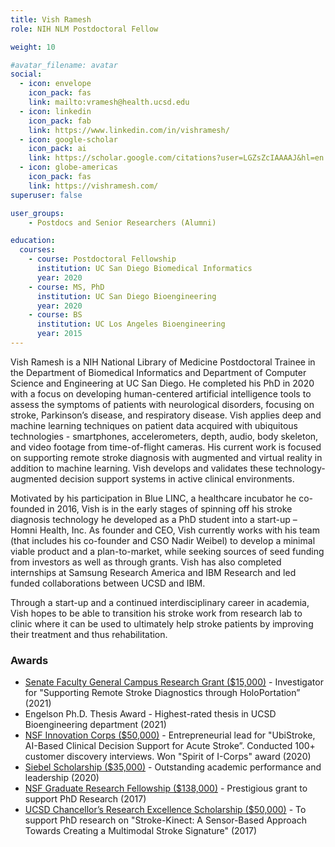 ```yaml
---
title: Vish Ramesh
role: NIH NLM Postdoctoral Fellow

weight: 10

#avatar_filename: avatar
social:
  - icon: envelope
    icon_pack: fas
    link: mailto:vramesh@health.ucsd.edu
  - icon: linkedin
    icon_pack: fab
    link: https://www.linkedin.com/in/vishramesh/
  - icon: google-scholar
    icon_pack: ai
    link: https://scholar.google.com/citations?user=LGZsZcIAAAAJ&hl=en
  - icon: globe-americas
    icon_pack: fas
    link: https://vishramesh.com/
superuser: false

user_groups:
    - Postdocs and Senior Researchers (Alumni)

education:
  courses:
    - course: Postdoctoral Fellowship
      institution: UC San Diego Biomedical Informatics
      year: 2020
    - course: MS, PhD
      institution: UC San Diego Bioengineering
      year: 2020
    - course: BS
      institution: UC Los Angeles Bioengineering
      year: 2015
---
```


Vish Ramesh is a NIH National Library of Medicine Postdoctoral Trainee in the Department of Biomedical Informatics and Department of Computer Science and Engineering at UC San Diego. He completed his PhD in 2020 with a focus on developing human-centered artificial intelligence tools to assess the symptoms of patients with neurological disorders, focusing on stroke, Parkinson’s disease, and respiratory disease. Vish applies deep and machine learning techniques on patient data acquired with ubiquitous technologies - smartphones, accelerometers, depth, audio, body skeleton, and video footage from time-of-flight cameras. His current work is focused on supporting remote stroke diagnosis with augmented and virtual reality in addition to machine learning. Vish develops and validates these technology-augmented decision support systems in active clinical environments.

Motivated by his participation in Blue LINC, a healthcare incubator he co-founded in 2016, Vish is in the early stages of spinning off his stroke diagnosis technology he developed as a PhD student into a start-up – Homni Health, Inc. As founder and CEO, Vish currently works with his team (that includes his co-founder and CSO Nadir Weibel) to develop a minimal viable product and a plan-to-market, while seeking sources of seed funding from investors as well as through grants. Vish has also completed internships at Samsung Research America and IBM Research and led funded collaborations between UCSD and IBM.

Through a start-up and a continued interdisciplinary career in academia, Vish hopes to be able to transition his stroke work from research lab to clinic where it can be used to ultimately help stroke patients by improving their treatment and thus rehabilitation.

### Awards
- [Senate Faculty General Campus Research Grant ($15,000)](https://senate.ucsd.edu/grants-awards/grant-funding/general-campus-research/) - Investigator for "Supporting Remote Stroke Diagnostics through HoloPortation” (2021)
- Engelson Ph.D. Thesis Award - Highest-rated thesis in UCSD Bioengineering department (2021)
- [NSF Innovation Corps ($50,000)](https://www.nsf.gov/news/special_reports/i-corps/) - Entrepreneurial lead for "UbiStroke, AI-Based Clinical Decision Support for Acute Stroke”. Conducted 100+ customer discovery interviews. Won "Spirit of I-Corps" award (2020)
- [Siebel Scholarship ($35,000)](https://ucsdnews.ucsd.edu/pressrelease/five-uc-san-diego-bioengineering-graduate-students-honored-as-siebel-scholars) - Outstanding academic performance and leadership (2020)
- [NSF Graduate Research Fellowship ($138,000)](https://www.nsfgrfp.org/) - Prestigious grant to support PhD Research (2017)
- [UCSD Chancellor’s Research Excellence Scholarship ($50,000)](https://cse.ucsd.edu/node/976/) - To support PhD research on "Stroke-Kinect: A Sensor-Based Approach Towards Creating a Multimodal Stroke Signature" (2017)

